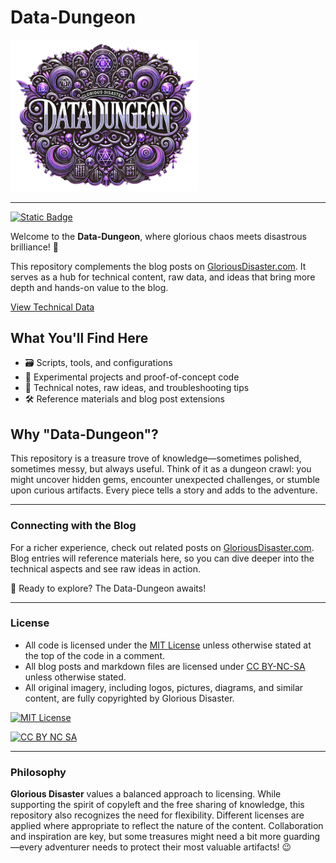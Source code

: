 # Data-Dungeon

<img src="images/icon.png" alt="Data Dungeon" width="300">

---

[![Static Badge](https://img.shields.io/badge/glorious-disaster-blue?labelColor=purple)](https://github.com/gloriousdisaster)

Welcome to the **Data-Dungeon**, where glorious chaos meets disastrous brilliance! 🎉

This repository complements the blog posts on [GloriousDisaster.com](https://gloriousdisaster.com). It serves as a hub for technical content, raw data, and ideas that bring more depth and hands-on value to the blog.

[View Technical Data](https://github.com/gloriousdisaster/Data-Dungeon/tree/main/data/)

## What You'll Find Here

- 🗃️ Scripts, tools, and configurations
- 🧪 Experimental projects and proof-of-concept code
- 📜 Technical notes, raw ideas, and troubleshooting tips
- 🛠️ Reference materials and blog post extensions

## Why "Data-Dungeon"?

This repository is a treasure trove of knowledge—sometimes polished, sometimes messy, but always useful. Think of it as a dungeon crawl: you might uncover hidden gems, encounter unexpected challenges, or stumble upon curious artifacts. Every piece tells a story and adds to the adventure.

---

### Connecting with the Blog

For a richer experience, check out related posts on [GloriousDisaster.com](https://gloriousdisaster.com). Blog entries will reference materials here, so you can dive deeper into the technical aspects and see raw ideas in action.

🚀 Ready to explore? The Data-Dungeon awaits!

---

### License

- All code is licensed under the [MIT License](https://opensource.org/licenses/MIT) unless otherwise stated at the top of the code in a comment.
- All blog posts and markdown files are licensed under [CC BY-NC-SA](https://creativecommons.org/licenses/by-nc-sa/4.0/) unless otherwise stated.
- All original imagery, including logos, pictures, diagrams, and similar content, are fully copyrighted by Glorious Disaster.

[![MIT License](https://img.shields.io/badge/License-MIT-yellow.svg)](https://opensource.org/licenses/MIT)

[![CC BY NC SA](http://mirrors.creativecommons.org/presskit/buttons/88x31/svg/by-nc-sa.svg)](https://creativecommons.org/licenses/by-nc-sa/4.0/legalcode.en)

---

### Philosophy

**Glorious Disaster** values a balanced approach to licensing. While supporting the spirit of copyleft and the free sharing of knowledge, this repository also recognizes the need for flexibility. Different licenses are applied where appropriate to reflect the nature of the content. Collaboration and inspiration are key, but some treasures might need a bit more guarding—every adventurer needs to protect their most valuable artifacts! 😉
